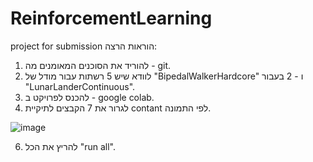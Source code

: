 # ReinforcementLearning
project for submission
הוראות הרצה:
1. להוריד את הסוכנים המאומנים מה - git.
2. לוודא שיש 5 רשתות עבור מודל של "BipedalWalkerHardcore" ו - 2 בעבור "LunarLanderContinuous".
3. להכנס לפרויקט ב - google colab.
4. לגרור את 7 הקבצים לתיקיית contant לפי התמונה.

![image](https://user-images.githubusercontent.com/75435827/167268370-b09908b0-4d36-453a-8e13-73745b3d09d6.png)

6. להריץ את הכל "run all".
